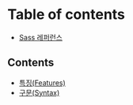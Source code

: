# Table of contents

* [Sass 레퍼런스](README.md)

## Contents

* [특징\(Features\)](contents/undefined.md)
* [구문\(Syntax\)](contents/undefined-2.md)


